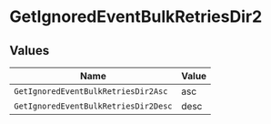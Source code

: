 # GetIgnoredEventBulkRetriesDir2


## Values

| Name                                 | Value                                |
| ------------------------------------ | ------------------------------------ |
| `GetIgnoredEventBulkRetriesDir2Asc`  | asc                                  |
| `GetIgnoredEventBulkRetriesDir2Desc` | desc                                 |